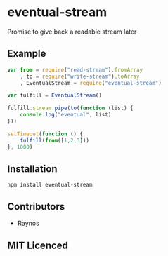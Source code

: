 # eventual-stream

Promise to give back a readable stream later

## Example

``` js
var from = require("read-stream").fromArray
    , to = require("write-stream").toArray
    , EventualStream = require("eventual-stream")

var fulfill = EventualStream()

fulfill.stream.pipe(to(function (list) {
    console.log("eventual", list)
}))

setTimeout(function () {
    fulfill(from([1,2,3]))
}, 1000)
```

## Installation

`npm install eventual-stream`

## Contributors

 - Raynos

## MIT Licenced
